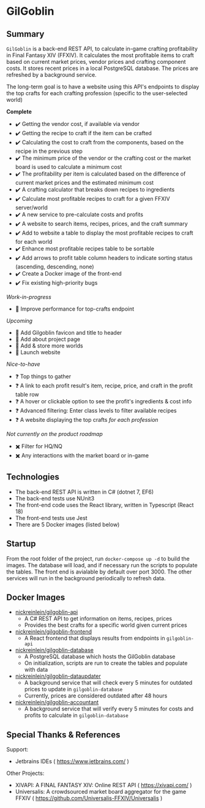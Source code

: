 # GilGoblin

## Summary

`GilGoblin` is a back-end REST API, to calculate in-game crafting profitability in Final Fantasy XIV (FFXIV). It calculates the most profitable items to craft based on current market prices, vendor prices and crafting component costs. It stores recent prices in a local PostgreSQL database. The prices are refreshed by a background service.

The long-term goal is to have a website using this API's endpoints to display the top crafts for each crafting profession (specific to the user-selected world)

**Complete**
* :heavy_check_mark: Getting the vendor cost, if available via vendor
* :heavy_check_mark: Getting the recipe to craft if the item can be crafted
* :heavy_check_mark: Calculating the cost to craft from the components, based on the recipe in the previous step
* :heavy_check_mark: The minimum price of the vendor or the crafting cost or the market board is used to calculate a minimum cost
* :heavy_check_mark: The profitability per item is calculated based on the difference of current market prices and the estimated minimum cost
* :heavy_check_mark: A crafting calculator that breaks down recipes to ingredients
* :heavy_check_mark: Calculate most profitable recipes to craft for a given FFXIV server/world
* :heavy_check_mark: A new service to pre-calculate costs and profits
* :heavy_check_mark: A website to search items, recipes, prices, and the craft summary
* :heavy_check_mark: Add to website a table to display the most profitable recipes to craft for each world
* :heavy_check_mark: Enhance most profitable recipes table to be sortable
* :heavy_check_mark: Add arrows to profit table column headers to indicate sorting status (ascending, descending, none)
* :heavy_check_mark: Create a Docker image of the front-end
* :heavy_check_mark: Fix existing high-priority bugs

*Work-in-progress*
* :hatching_chick: Improve performance for top-crafts endpoint

*Upcoming*
* :egg: Add Gilgoblin favicon and title to header
* :egg: Add about project page
* :egg: Add & store more worlds
* :egg: Launch website

*Nice-to-have*
* :question: Top things to gather
* :question: A link to each profit result's item, recipe, price, and craft in the profit table row
* :question: A hover or clickable option to see the profit's ingredients & cost info
* :question: Advanced filtering: Enter class levels to filter available recipes
* :question: A website displaying the top crafts *for each profession*

*Not currently on the product roadmap*
* :heavy_multiplication_x: Filter for HQ/NQ
* :heavy_multiplication_x: Any interactions with the market board or in-game

## Technologies
* The back-end REST API is written in C# (dotnet 7, EF6)
* The back-end tests use NUnit3
* The front-end code uses the React library, written in Typescript (React 18)
* The front-end tests use Jest
* There are 5 Docker images (listed below)

## Startup
From the root folder of the project, run `docker-compose up -d` to build the images. The database will load, and if necessary run the scripts to populate the tables. The front end is avialable by default over port 3000. The other services will run in the background periodically to refresh data.

## Docker Images

* [nickreinlein/gilgoblin-api](https://hub.docker.com/repository/docker/nickreinlein/gilgoblin-api/general)
  * A C# REST API to get information on items, recipes, prices
  * Provides the best crafts for a specific world given current prices
* [nickreinlein/gilgoblin-frontend](https://hub.docker.com/repository/docker/nickreinlein/gilgoblin-frontend/general)
  * A React frontend that displays results from endpoints in `gilgoblin-api`
* [nickreinlein/gilgoblin-database](https://hub.docker.com/repository/docker/nickreinlein/gilgoblin-database/general)
  * A PostgreSQL database which hosts the GilGoblin database
  * On initialization, scripts are run to create the tables and populate with data
* [nickreinlein/gilgoblin-dataupdater](https://hub.docker.com/repository/docker/nickreinlein/gilgoblin-dataupdater/general)
  * A background service that will check every 5 minutes for outdated prices to update in `gilgoblin-database`
  * Currently, prices are considered outdated after 48 hours
* [nickreinlein/gilgoblin-accountant](https://hub.docker.com/repository/docker/nickreinlein/gilgoblin-accountant/general)
  * A background service that will verify every 5 minutes for costs and profits to calculate in `gilgoblin-database`

## Special Thanks & References
Support:
* Jetbrains IDEs ( https://www.jetbrains.com/ )

Other Projects:
* XIVAPI: A FINAL FANTASY XIV: Online REST API ( https://xivapi.com/ )
* Universalis: A crowdsourced market board aggregator for the game FFXIV ( https://github.com/Universalis-FFXIV/Universalis )
